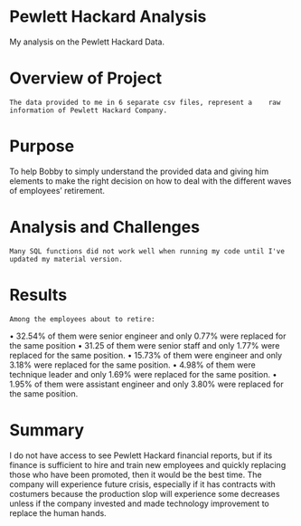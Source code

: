 # Pewlett Hackard Analysis
My analysis on the Pewlett Hackard Data.

# Overview of Project
	The data provided to me in 6 separate csv files, represent a 	raw information of Pewlett Hackard Company. 

# Purpose
To help Bobby to simply understand the provided data and 	giving him elements to make the right decision on how to deal with the different waves of employees’ retirement.
# Analysis and Challenges
	Many SQL functions did not work well when running my code until I've 	updated my material version.


# Results
	Among the employees about to retire:
•	32.54% of them were senior engineer and only 0.77% were replaced for the same position
•	31.25 of them were senior staff and only 1.77% were replaced for the same position.
•	15.73% of them were engineer and only 3.18% were replaced for the same position.
•	4.98% of them were technique leader and only 1.69% were replaced for the same position.
•	1.95% of them were assistant engineer and only 3.80% were replaced for the same position.

# Summary
I do not have access to see Pewlett Hackard financial reports, but if its finance is sufficient to hire and train new employees and quickly replacing those who have been promoted, then it would be the best time.
The company will experience future crisis, especially if it has contracts with costumers because the production slop will experience some decreases unless if the company invested and made technology improvement to replace the human hands.
